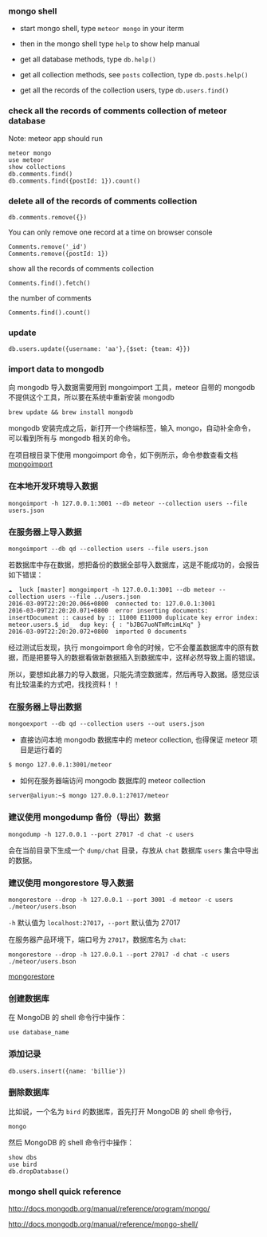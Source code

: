 ### mongo shell

* start mongo shell, type `meteor mongo` in your iterm

* then in the mongo shell type `help` to show help manual

* get all database methods, type `db.help()`

* get all collection methods, see `posts` collection, type `db.posts.help()`

* get all the records of the collection users, type `db.users.find()`


### check all the records of comments collection of meteor database

Note: meteor app should run

```
meteor mongo
use meteor
show collections
db.comments.find()
db.comments.find({postId: 1}).count()
```

### delete all of the records of comments collection

```
db.comments.remove({})
```

You can only remove one record at a time on browser console

```
Comments.remove('_id')
Comments.remove({postId: 1})
```

show all the records of comments collection

```
Comments.find().fetch()
```

the number of comments

```
Comments.find().count()
```

### update

```
db.users.update({username: 'aa'},{$set: {team: 4}})
```

### import data to mongodb

向 mongodb 导入数据需要用到 mongoimport 工具，meteor 自带的 mongodb 不提供这个工具，所以要在系统中重新安装 mongodb

```
brew update && brew install mongodb
```

mongodb 安装完成之后，新打开一个终端标签，输入 mongo，自动补全命令，可以看到所有与 mongodb 相关的命令。

在项目根目录下使用 mongoimport 命令，如下例所示，命令参数查看文档 [mongoimport](https://docs.mongodb.org/manual/reference/program/mongoimport/)

### 在本地开发环境导入数据

```
mongoimport -h 127.0.0.1:3001 --db meteor --collection users --file users.json
```

### 在服务器上导入数据

```
mongoimport --db qd --collection users --file users.json
```

若数据库中存在数据，想把备份的数据全部导入数据库，这是不能成功的，会报告如下错误：

```
☁  luck [master] mongoimport -h 127.0.0.1:3001 --db meteor --collection users --file ../users.json
2016-03-09T22:20:20.066+0800  connected to: 127.0.0.1:3001
2016-03-09T22:20:20.071+0800  error inserting documents: insertDocument :: caused by :: 11000 E11000 duplicate key error index: meteor.users.$_id_  dup key: { : "bJBG7uoNTmMcimLKq" }
2016-03-09T22:20:20.072+0800  imported 0 documents
```

经过测试后发现，执行 mongoimport 命令的时候，它不会覆盖数据库中的原有数据，而是把要导入的数据看做新数据插入到数据库中，这样必然导致上面的错误。

所以，要想如此暴力的导入数据，只能先清空数据库，然后再导入数据。感觉应该有比较温柔的方式吧，找找资料！！

### 在服务器上导出数据

```
mongoexport --db qd --collection users --out users.json
```

* 直接访问本地 mongodb 数据库中的 meteor collection, 也得保证 meteor 项目是运行着的

```
$ mongo 127.0.0.1:3001/meteor
```

* 如何在服务器端访问 mongodb 数据库的 meteor collection

```
server@aliyun:~$ mongo 127.0.0.1:27017/meteor
```

### 建议使用 mongodump 备份（导出）数据

```
mongodump -h 127.0.0.1 --port 27017 -d chat -c users
```

会在当前目录下生成一个 `dump/chat` 目录，存放从 `chat` 数据库 `users` 集合中导出的数据。

### 建议使用 mongorestore 导入数据

```
mongorestore --drop -h 127.0.0.1 --port 3001 -d meteor -c users ./meteor/users.bson
```

`-h` 默认值为 `localhost:27017`，`--port` 默认值为 27017

在服务器产品环境下，端口号为 `27017`，数据库名为 `chat`:

```
mongorestore --drop -h 127.0.0.1 --port 27017 -d chat -c users ./meteor/users.bson
```

[mongorestore](https://docs.mongodb.com/manual/reference/program/mongorestore/)

### 创建数据库

在 MongoDB 的 shell 命令行中操作：

```
use database_name
```

### 添加记录

```
db.users.insert({name: 'billie'})
```

### 删除数据库

比如说，一个名为 `bird` 的数据库，首先打开 MongoDB 的 shell 命令行，

```
mongo
```

然后 MongoDB 的 shell 命令行中操作：

```
show dbs
use bird
db.dropDatabase()
```

### mongo shell quick reference

<http://docs.mongodb.org/manual/reference/program/mongo/>

<http://docs.mongodb.org/manual/reference/mongo-shell/>
